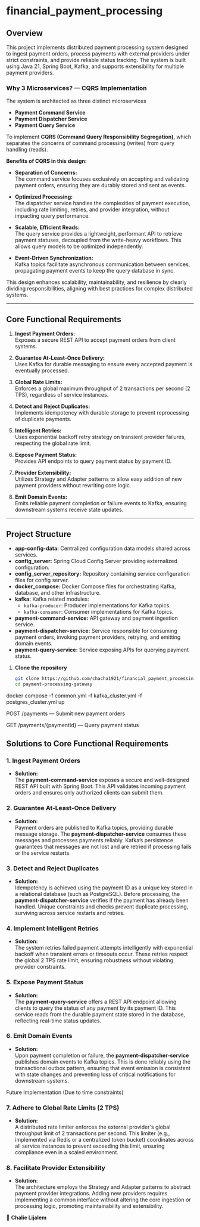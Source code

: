 # financial_payment_processing

## Overview

This project implements distributed payment processing system designed to ingest payment orders, process payments with external providers under strict constraints, and provide reliable status tracking. The system is built using Java 21, Spring Boot, Kafka, and supports extensibility for multiple payment providers.

### Why 3 Microservices? — CQRS Implementation

The system is architected as three distinct microservices 

- **Payment Command Service**  
- **Payment Dispatcher Service**  
- **Payment Query Service**

To implement **CQRS (Command Query Responsibility Segregation)**, which separates the concerns of command processing (writes) from query handling (reads).

**Benefits of CQRS in this design:**

- **Separation of Concerns:**  
  The command service focuses exclusively on accepting and validating payment orders, ensuring they are durably stored and sent as events.

- **Optimized Processing:**  
  The dispatcher service handles the complexities of payment execution, including rate limiting, retries, and provider integration, without impacting query performance.

- **Scalable, Efficient Reads:**  
  The query service provides a lightweight, performant API to retrieve payment statuses, decoupled from the write-heavy workflows. This allows query models to be optimized independently.

- **Event-Driven Synchronization:**  
  Kafka topics facilitate asynchronous communication between services, propagating payment events to keep the query database in sync.

This design enhances scalability, maintainability, and resilience by clearly dividing responsibilities, aligning with best practices for complex distributed systems.

---

## Core Functional Requirements

1. **Ingest Payment Orders:**  
   Exposes a secure REST API to accept payment orders from client systems.

2. **Guarantee At-Least-Once Delivery:**  
   Uses Kafka for durable messaging to ensure every accepted payment is eventually processed.

3. **Global Rate Limits:**  
   Enforces a global maximum throughput of 2 transactions per second (2 TPS), regardless of service instances.

4. **Detect and Reject Duplicates:**  
   Implements idempotency with durable storage to prevent reprocessing of duplicate payments.

5. **Intelligent Retries:**  
   Uses exponential backoff retry strategy on transient provider failures, respecting the global rate limit.

6. **Expose Payment Status:**  
   Provides API endpoints to query payment status by payment ID.

7. **Provider Extensibility:**  
   Utilizes Strategy and Adapter patterns to allow easy addition of new payment providers without rewriting core logic.

8. **Emit Domain Events:**  
   Emits reliable payment completion or failure events to Kafka, ensuring downstream systems receive state updates.

---

## Project Structure

- **app-config-data:** Centralized configuration data models shared across services.  
- **config_server:** Spring Cloud Config Server providing externalized configuration.  
- **config_server_repository:** Repository containing service configuration files for config server.  
- **docker_compose:** Docker Compose files for orchestrating Kafka, database, and other infrastructure.  
- **kafka:** Kafka related modules:  
  - `kafka-producer`: Producer implementations for Kafka topics.  
  - `kafka-consumer`: Consumer implementations for Kafka topics.  
- **payment-command-service:** API gateway and payment ingestion service.  
- **payment-dispatcher-service:** Service responsible for consuming payment orders, invoking payment providers, retrying, and emitting domain events.  
- **payment-query-service:** Service exposing APIs for querying payment status.

1. **Clone the repository**

   ```bash
   git clone https://github.com/chacha1921/financial_payment_processing.git
   cd payment-processing-gateway
docker compose -f common.yml -f kafka_cluster.yml -f postgres_cluster.yml up

POST /payments — Submit new payment orders

GET /payments/{paymentId} — Query payment status


## Solutions to Core Functional Requirements

### 1. Ingest Payment Orders  
- **Solution:**  
  The **payment-command-service** exposes a secure and well-designed REST API built with Spring Boot. This API validates incoming payment orders and ensures only authorized clients can submit them.

### 2. Guarantee At-Least-Once Delivery  
- **Solution:**  
  Payment orders are published to Kafka topics, providing durable message storage. The **payment-dispatcher-service** consumes these messages and processes payments reliably. Kafka’s persistence guarantees that messages are not lost and are retried if processing fails or the service restarts.


### 3. Detect and Reject Duplicates  
- **Solution:**  
  Idempotency is achieved using the payment ID as a unique key stored in a relational database (such as PostgreSQL). Before processing, the **payment-dispatcher-service** verifies if the payment has already been handled. Unique constraints and checks prevent duplicate processing, surviving across service restarts and retries.

### 4. Implement Intelligent Retries  
- **Solution:**  
  The system retries failed payment attempts intelligently with exponential backoff when transient errors or timeouts occur. These retries respect the global 2 TPS rate limit, ensuring robustness without violating provider constraints.

### 5. Expose Payment Status  
- **Solution:**  
  The **payment-query-service** offers a REST API endpoint allowing clients to query the status of any payment by its payment ID. This service reads from the durable payment state stored in the database, reflecting real-time status updates.


### 6. Emit Domain Events  
- **Solution:**  
  Upon payment completion or failure, the **payment-dispatcher-service** publishes domain events to Kafka topics. This is done reliably using the transactional outbox pattern, ensuring that event emission is consistent with state changes and preventing loss of critical notifications for downstream systems.


 Future Implementation (Due to time constraints)

### 7. Adhere to Global Rate Limits (2 TPS)  
- **Solution:**  
  A distributed rate limiter enforces the external provider's global throughput limit of 2 transactions per second. This limiter (e.g., implemented via Redis or a centralized token bucket) coordinates across all service instances to prevent exceeding this limit, ensuring compliance even in a scaled environment.

### 8. Facilitate Provider Extensibility  
- **Solution:**  
  The architecture employs the Strategy and Adapter patterns to abstract payment provider integrations. Adding new providers requires implementing a common interface without altering the core ingestion or processing logic, promoting maintainability and extensibility.

  


👤 **Chalie Lijalem**  



